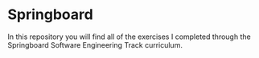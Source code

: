 # Springboard

In this repository you will find all of the exercises I completed through the Springboard Software Engineering Track curriculum.
